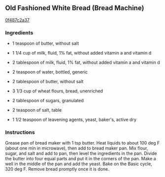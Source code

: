 ## Old Fashioned White Bread (Bread Machine)

[0f487c2a37](http://www.food.com/recipe/old-fashioned-white-bread-bread-machine-517106)

### Ingredients

 - 1 teaspoon of butter, without salt

 - 1 1/4 cup of milk, fluid, 1% fat, without added vitamin a and vitamin d

 - 2 tablespoon of milk, fluid, 1% fat, without added vitamin a and vitamin d

 - 2 teaspoon of water, bottled, generic

 - 2 tablespoon of butter, without salt

 - 3 1/3 cup of wheat flours, bread, unenriched

 - 2 tablespoon of sugars, granulated

 - 2 teaspoon of salt, table

 - 1 1/2 teaspoon of leavening agents, yeast, baker's, active dry

### Instructions

Grease pan of bread maker with 1 tsp butter. Heat liquids to about 100 deg F (about one min in microwave), then add to bread maker pan. Mix flour, sugar, and salt and add to pan, then level the ingredients in the pan. Divide the butter into four equal parts and put it in the corners of the pan. Make a well in the middle of the pan and add the yeast. Bake on the Basic cycle, 320 deg F. Remove bread promptly once it is done.